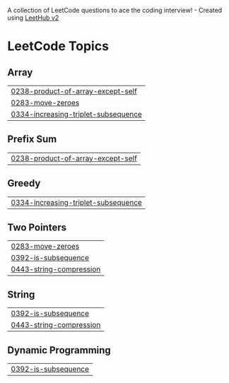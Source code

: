 A collection of LeetCode questions to ace the coding interview! - Created using [LeetHub v2](https://github.com/arunbhardwaj/LeetHub-2.0)
<!---LeetCode Topics Start-->
# LeetCode Topics
## Array
|  |
| ------- |
| [0238-product-of-array-except-self](https://github.com/hi-Soul-Surfer/LeetCode-75/tree/master/0238-product-of-array-except-self) |
| [0283-move-zeroes](https://github.com/hi-Soul-Surfer/LeetCode-75/tree/master/0283-move-zeroes) |
| [0334-increasing-triplet-subsequence](https://github.com/hi-Soul-Surfer/LeetCode-75/tree/master/0334-increasing-triplet-subsequence) |
## Prefix Sum
|  |
| ------- |
| [0238-product-of-array-except-self](https://github.com/hi-Soul-Surfer/LeetCode-75/tree/master/0238-product-of-array-except-self) |
## Greedy
|  |
| ------- |
| [0334-increasing-triplet-subsequence](https://github.com/hi-Soul-Surfer/LeetCode-75/tree/master/0334-increasing-triplet-subsequence) |
## Two Pointers
|  |
| ------- |
| [0283-move-zeroes](https://github.com/hi-Soul-Surfer/LeetCode-75/tree/master/0283-move-zeroes) |
| [0392-is-subsequence](https://github.com/hi-Soul-Surfer/LeetCode-75/tree/master/0392-is-subsequence) |
| [0443-string-compression](https://github.com/hi-Soul-Surfer/LeetCode-75/tree/master/0443-string-compression) |
## String
|  |
| ------- |
| [0392-is-subsequence](https://github.com/hi-Soul-Surfer/LeetCode-75/tree/master/0392-is-subsequence) |
| [0443-string-compression](https://github.com/hi-Soul-Surfer/LeetCode-75/tree/master/0443-string-compression) |
## Dynamic Programming
|  |
| ------- |
| [0392-is-subsequence](https://github.com/hi-Soul-Surfer/LeetCode-75/tree/master/0392-is-subsequence) |
<!---LeetCode Topics End-->
